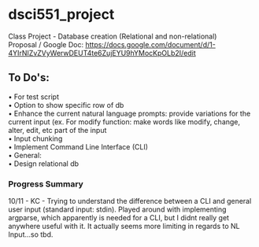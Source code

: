 # dsci551_project
Class Project - Database creation (Relational and non-relational)  
Proposal / Google Doc: https://docs.google.com/document/d/1-4YIrNIZvZVyWerwDEUT4te6ZujEYU9hYMocKpOLb2I/edit

## To Do's:
• For test script  
  • Option to show specific row of db  
	• Enhance the current natural language prompts: provide variations for the current input (ex. For modify function: make words like modify, change, alter, edit, etc part of the input  
	• Input chunking  
  • Implement Command Line Interface (CLI)  
• General:  
  • Design relational db   

### Progress Summary  
10/11 - KC - Trying to understand the difference between a CLI and general user input (standard input: stdin). Played around with implementing argparse, which apparently is needed for a CLI, but I didnt really get anywhere useful with it. It actually seems more limiting in regards to NL Input...so tbd. 

